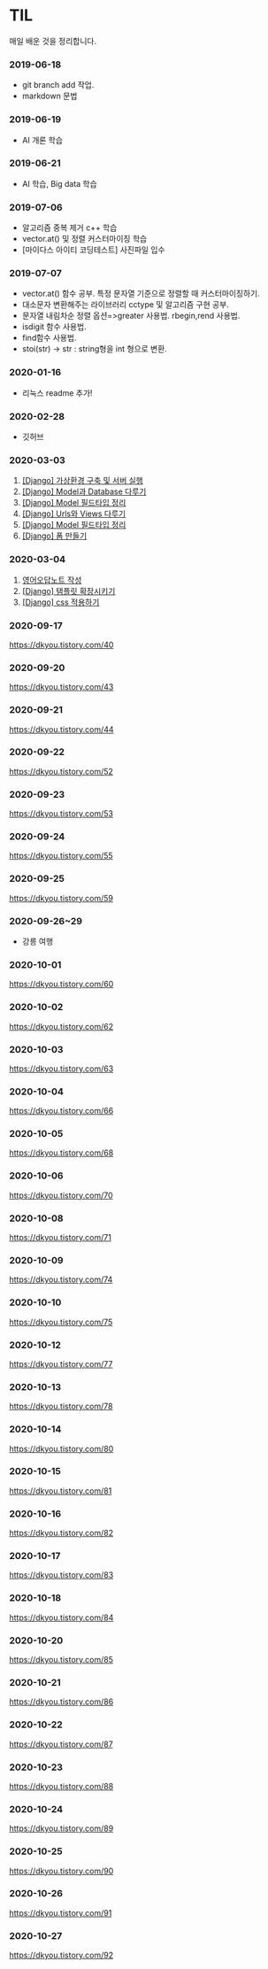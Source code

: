 # TIL
매일 배운 것을 정리합니다.


### 2019-06-18
* git branch add 작업. 
* markdown 문법

### 2019-06-19
- AI 개론 학습

### 2019-06-21
- AI 학습, Big data 학습

### 2019-07-06
- 알고리즘 중복 제거 c++ 학습
- vector.at() 및 정렬 커스터마이징 학습
- [마이다스 아이티 코딩테스트] 사진파일 입수

### 2019-07-07
- vector.at() 함수 공부. 특정 문자열 기준으로 정렬할 때 커스터마이징하기.
- 대소문자 변환해주는 라이브러리 cctype 및 알고리즘 구현 공부.
- 문자열 내림차순 정렬 옵션=>greater 사용법. rbegin,rend 사용법.
- isdigit 함수 사용법.
- find함수 사용법.
- stoi(str) -> str  : string형을 int 형으로 변환.

### 2020-01-16
- 리눅스 readme 추가!

### 2020-02-28
- 깃허브 

### 2020-03-03

1. [[Django] 가상환경 구축 및 서버 실행](https://github.com/dkyou7/TIL/blob/master/%ED%8C%8C%EC%9D%B4%EC%8D%AC/Django/1.%20%5BDjango%5D%20%EA%B0%80%EC%83%81%ED%99%98%EA%B2%BD%20%EA%B5%AC%EC%B6%95%20%EB%B0%8F%20%EC%84%9C%EB%B2%84%20%EC%8B%A4%ED%96%89.md)
2. [[Django] Model과 Database 다루기](https://github.com/dkyou7/TIL/blob/master/%ED%8C%8C%EC%9D%B4%EC%8D%AC/Django/2.%20%5BDjango%5D%20%EC%95%B1%20%EB%A7%8C%EB%93%A4%EA%B8%B0.md)
3. [[Django] Model 필드타입 정리](https://github.com/dkyou7/TIL/blob/master/%ED%8C%8C%EC%9D%B4%EC%8D%AC/Django/3.%20%5BDjango%5D%20Model%EA%B3%BC%20Database%20%EB%8B%A4%EB%A3%A8%EA%B8%B0.md)
4. [[Django] Urls와 Views 다루기](https://github.com/dkyou7/TIL/blob/master/%ED%8C%8C%EC%9D%B4%EC%8D%AC/Django/4.%20%5BDjango%5D%20Urls%EC%99%80%20Views%20%EB%8B%A4%EB%A3%A8%EA%B8%B0.md)
5. [[Django] Model 필드타입 정리](https://github.com/dkyou7/TIL/blob/master/%ED%8C%8C%EC%9D%B4%EC%8D%AC/Django/5.%20%5BDjango%5D%20Model%20%ED%95%84%EB%93%9C%ED%83%80%EC%9E%85%20%EC%A0%95%EB%A6%AC.md)
6. [[Django] 폼 만들기](https://github.com/dkyou7/TIL/blob/master/%ED%8C%8C%EC%9D%B4%EC%8D%AC/Django/6.%20%5BDjango%5D%20%ED%8F%BC%20%EB%A7%8C%EB%93%A4%EA%B8%B0.md)

### 2020-03-04

1. [영어오답노트 작성](https://github.com/dkyou7/TIL/blob/master/%EC%98%81%EC%96%B4/%EC%98%81%EC%96%B4%20%EC%98%A4%EB%8B%B5%EB%85%B8%ED%8A%B8.md)
2. [[Django] 탬플릿 확장시키기](https://github.com/dkyou7/TIL/blob/master/%ED%8C%8C%EC%9D%B4%EC%8D%AC/Django/7.%20%5BDjango%5D%20%ED%85%9C%ED%94%8C%EB%A6%BF%20%ED%99%95%EC%9E%A5%EC%8B%9C%ED%82%A4%EA%B8%B0.md)
3. [[Django] css 적용하기](https://github.com/dkyou7/TIL/blob/master/%ED%8C%8C%EC%9D%B4%EC%8D%AC/Django/8.%20%5BDjango%5D%20CSS%20%EC%A0%81%EC%9A%A9%ED%95%98%EA%B8%B0.md)

### 2020-09-17

https://dkyou.tistory.com/40

### 2020-09-20

https://dkyou.tistory.com/43

### 2020-09-21

https://dkyou.tistory.com/44

### 2020-09-22

https://dkyou.tistory.com/52

### 2020-09-23

https://dkyou.tistory.com/53

### 2020-09-24

https://dkyou.tistory.com/55

### 2020-09-25

https://dkyou.tistory.com/59

### 2020-09-26~29

- 강릉 여행

### 2020-10-01

https://dkyou.tistory.com/60

### 2020-10-02

https://dkyou.tistory.com/62

### 2020-10-03

https://dkyou.tistory.com/63

### 2020-10-04

https://dkyou.tistory.com/66

### 2020-10-05

https://dkyou.tistory.com/68

### 2020-10-06

https://dkyou.tistory.com/70

### 2020-10-08

https://dkyou.tistory.com/71

### 2020-10-09

https://dkyou.tistory.com/74

### 2020-10-10

https://dkyou.tistory.com/75

### 2020-10-12

https://dkyou.tistory.com/77

### 2020-10-13

https://dkyou.tistory.com/78

### 2020-10-14

https://dkyou.tistory.com/80

### 2020-10-15

https://dkyou.tistory.com/81

### 2020-10-16

https://dkyou.tistory.com/82

### 2020-10-17

https://dkyou.tistory.com/83

### 2020-10-18

https://dkyou.tistory.com/84

### 2020-10-20

https://dkyou.tistory.com/85

### 2020-10-21

https://dkyou.tistory.com/86

### 2020-10-22

https://dkyou.tistory.com/87

### 2020-10-23

https://dkyou.tistory.com/88

### 2020-10-24

https://dkyou.tistory.com/89

### 2020-10-25

https://dkyou.tistory.com/90

### 2020-10-26

https://dkyou.tistory.com/91

### 2020-10-27

https://dkyou.tistory.com/92
